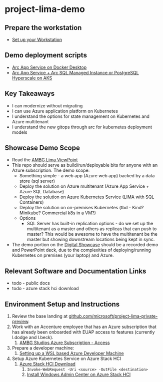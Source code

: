 # project-lima-demo

## Prepare the workstation

- [Set up your Workstation](https://github.com/lyledodgegh/aite/blob/main/articles/setup-wsl-azure-developer-machine.md)

## Demo deployment scripts

- [Arc App Service on Docker Desktop]([deploy-arc-ddk8s.azcli](scripts/deploy-arc-ddk8s.azcli))
- [Arc App Service + Arc SQL Managed Instance or PostgreSQL Hyperscale on AKS]([deploy-arc-aks.azcli](scripts/deploy-arc-aks.azcli))

## Key Takeaways

- I can modernize without migrating
- I can use Azure application platform on Kubernetes
- I understand the options for state management on Kubernetes and Azure multitenant
- I understand the new gitops through arc for kubernetes deployment models

## Showcase Demo Scope

- Read the [AMBG Lima ViewPoint](https://ts.accenture.com/sites/AMBGAdvisory-Seattle-MicrosoftProjectLima/Shared%20Documents/Microsoft%20Project%20Lima/AMBG%20Viewpoint%20-%20Microsoft%20Project%20Lima.pptx?web=1)
- This repo should serve as build/run/deployable bits for anyone with an Azure subscription. The demo scope:
  - Something simple - a web app (Azure web app) backed by a data store (sql server)
  - Deploy the solution on Azure multitenant (Azure App Service + Azure SQL Database)
  - Deploy the solution on Azure Kubernetes Service (LIMA with SQL Containers)
  - Deploy the solution on on-premises Kubernetes (tbd - Kind? Minikube? Commercial k8s in a VM?)
  - Options
    - SQL Server has built-in replication options - do we set up the multitenant as a master and others as replicas that can push to master? This would be awesome to have the multitenant be the master but showing downstream locations being kept in sync.
- The demo portion on the [Digital Showcase](https://showcase.avanade.com) should be a recorded demo and PowerPoint deck, due to the complexities of deploying/running Kubernetes on premises (your laptop) and Azure.

## Relevant Software and Documentation Links

- todo - public docs
- todo - azure stack hci download

## Environment Setup and Instructions

1. Review the base landing at [github.com/microsoft/project-lima-private-preview](https://github.com/microsoft/project-lima-private-preview).
1. Work with an Accenture employee that has an Azure subscription that has already been onboarded with EUAP access to features (currently l.dodge and l.beck).
    1. [AMBG Studios Azure Subscription - Access](https://ts.accenture.com/sites/AMBGAdvisory-Seattle/SitePages/Access-to-the-Studio-Azure-Subscription.aspx)
1. Prepare a developer machine:
    1. [Setting up a WSL based Azure Developer Machine](https://azureintheenterprise.com/articles/setup-wsl-azure-developer-machine.html)
1. Setup Azure Kubernetes Service on Azure Stack HCI
    1. [Azure Stack HCI Download](https://azure.microsoft.com/products/azure-stack/hci/hci-download/)
        1. `Invoke-WebRequest -Uri <source> -OutFile <destination>`
        1. [Install Windows Admin Center on Azure Stack HCI](https://docs.microsoft.com/windows-server/manage/windows-admin-center/deploy/install)
